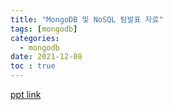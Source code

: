```yaml
---
title: "MongoDB 및 NoSQL 팀발표 자료"
tags: [mongodb]
categories:
  - mongodb
date: 2021-12-08
toc : true
---
```


<a href = 'https://github.com/taemchoi/presentation'> ppt link </a>
